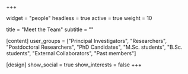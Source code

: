 +++

widget = "people"
headless = true
active = true
weight = 10

title = "Meet the Team"
subtitle = ""

[content]
  user_groups = ["Principal Investigators",
                 "Researchers",
                 "Postdoctoral Researchers",
                 "PhD Candidates",
                 "M.Sc. students",
                 "B.Sc. students",
                 "External Collaborators",
                 "Past members"]

[design]
  show_social = true
  show_interests = false
+++
